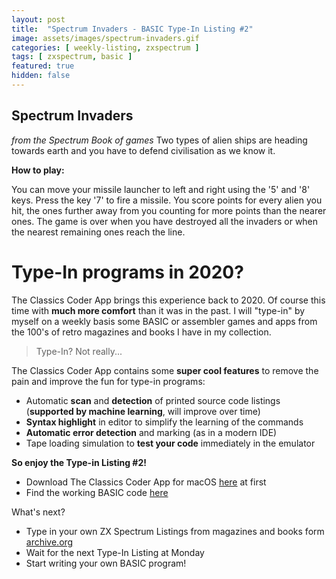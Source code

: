 ```yaml
---
layout: post
title:  "Spectrum Invaders - BASIC Type-In Listing #2"
image: assets/images/spectrum-invaders.gif
categories: [ weekly-listing, zxspectrum ]
tags: [ zxspectrum, basic ]
featured: true
hidden: false
---
```

  
## Spectrum Invaders

*from the Spectrum Book of games*
Two types of alien ships are heading towards earth and you have to defend civilisation as we know it.


**How to play:**

You can move your missile launcher to left and right using the '5' and '8' keys. Press the key '7' to fire a missile. You score points for every alien you hit, the ones further away from you counting for more points than the nearer ones. The game is over when you have destroyed all the invaders or when the nearest remaining ones reach the line.


# Type-In programs in 2020?
 
The Classics Coder App brings this experience back to 2020. Of course this time with **much more comfort** than it was in the past.
I will "type-in" by myself on a weekly basis some BASIC or assembler games and apps from the 100's of retro magazines and books I have in my collection.
 
> Type-In? Not really...
 
The Classics Coder App contains some **super cool features** to remove the pain and improve the fun for type-in programs:
 
- Automatic **scan** and **detection** of printed source code listings (**supported by machine learning**, will improve over time)
- **Syntax highlight** in editor to simplify the learning of the commands
- **Automatic error detection** and marking (as in a modern IDE)
- Tape loading simulation to **test your code** immediately in the emulator
 
**So enjoy the Type-in Listing #2!**

- Download The Classics Coder App for macOS [here](http://www.classicscoder.com/downloads/classics-coder-1.0.1.zip) at first
- Find the working BASIC code [here](https://github.com/rogerboesch/classicscoder/blob/master/zxspectrum/basic-listings/SPECTRUM-INVADERS.BAS)


What's next?

- Type in your own ZX Spectrum Listings from magazines and books form [archive.org](https://archive.org/search.php?query=zx%20spectrum&and[]=mediatype%3A%22texts%22&and[]=languageSorter%3A%22English%22)
- Wait for the next Type-In Listing at Monday
- Start writing your own BASIC program!
